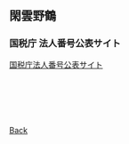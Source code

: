 ## 閑雲野鶴

### 国税庁 法人番号公表サイト

[国税庁法人番号公表サイト](https://www.houjin-bangou.nta.go.jp/)

<p style="margin-top: 100px;"></p>

[Back](./../../)
